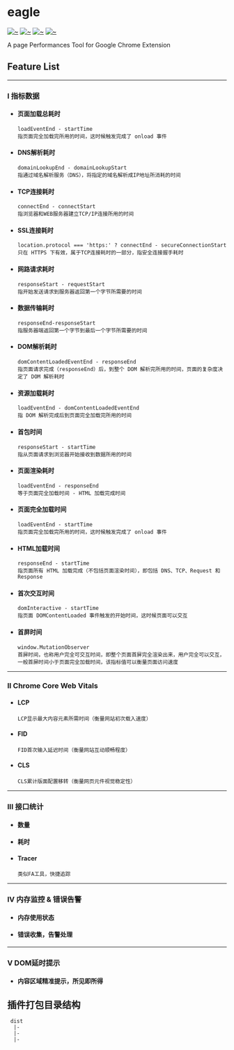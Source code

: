 # eagle

[![~](https://img.shields.io/badge/build-passing-success?style=flat&logo=GoogleChrome)](https://github.com/napster99/eagle)
[![~](https://img.shields.io/badge/npm-Grafana-%23F46800?style=flat&logo=Grafana)](https://github.com/grafana/grafana)
[![~](https://img.shields.io/badge/lastest-v0.0.1-critical)](https://github.com/napster99/eagle)
[![~](https://img.shields.io/badge/MIT-License-blue)](https://github.com/napster99/eagle/blob/master/LICENSE)


A page Performances Tool for Google Chrome Extension  

## Feature List
<hr>

### I 指标数据  
  * #### 页面加载总耗时
    ```
    loadEventEnd - startTime 
    指页面完全加载完所用的时间，这时候触发完成了 onload 事件
    ```

  * #### DNS解析耗时
    ```
    domainLookupEnd - domainLookupStart
    指通过域名解析服务（DNS），将指定的域名解析成IP地址所消耗的时间
    ```

  * #### TCP连接耗时
     ```
    connectEnd - connectStart
    指浏览器和WEB服务器建立TCP/IP连接所用的时间
    ```

  * #### SSL连接耗时
     ```
    location.protocol === 'https:' ? connectEnd - secureConnectionStart
    只在 HTTPS 下有效，属于TCP连接耗时的一部分，指安全连接握手耗时
    ```

  * #### 网路请求耗时
     ```
    responseStart - requestStart
    指开始发送请求到服务器返回第一个字节所需要的时间
    ```

  * #### 数据传输耗时
     ```
    responseEnd-responseStart
    指服务器端返回第一个字节到最后一个字节所需要的时间
    ```

  * #### DOM解析耗时
     ```
    domContentLoadedEventEnd - responseEnd
    指页面请求完成（responseEnd）后，到整个 DOM 解析完所用的时间，页面的复杂度决定了 DOM 解析耗时
    ```

  * #### 资源加载耗时
     ```
    loadEventEnd - domContentLoadedEventEnd
    指 DOM 解析完成后到页面完全加载完所用的时间
    ```

  * #### 首包时间
     ```
    responseStart - startTime
    指从页面请求到浏览器开始接收到数据所用的时间
    ```

  * #### 页面渲染耗时
     ```
    loadEventEnd - responseEnd
    等于页面完全加载时间 - HTML 加载完成时间
    ```

  * #### 页面完全加载时间
     ```
    loadEventEnd - startTime
    指页面完全加载完所用的时间，这时候触发完成了 onload 事件
    ```

  * #### HTML加载时间
     ```
    responseEnd - startTime
    指页面所有 HTML 加载完成（不包括页面渲染时间），即包括 DNS、TCP、Request 和 Response
    ```

  * #### 首次交互时间
     ```
    domInteractive - startTime
    指页面 DOMContentLoaded 事件触发的开始时间，这时候页面可以交互
    ```

  * #### 首屏时间
     ```
    window.MutationObserver 
    首屏时间，也称用户完全可交互时间，即整个页面首屏完全渲染出来，用户完全可以交互，一般首屏时间小于页面完全加载时间，该指标值可以衡量页面访问速度
    ```

<hr>

###  II Chrome Core Web Vitals
  * #### LCP
    ```LCP显示最大内容元素所需时间（衡量网站初次载入速度）```

  * #### FID
    ```FID首次输入延迟时间（衡量网站互动顺畅程度）```

  * #### CLS
    ```CLS累计版面配置移转（衡量网页元件视觉稳定性）```

<hr>

###  III 接口统计
  * #### 数量

  * #### 耗时

  * #### Tracer
    ```类似FA工具，快捷追踪```


<hr>

###  IV 内存监控 & 错误告警
  * #### 内存使用状态
  * #### 错误收集，告警处理

<hr>

###  V DOM延时提示
* #### 内容区域精准提示，所见即所得


## 插件打包目录结构
```
 dist
  |-
  |-
  |-
```